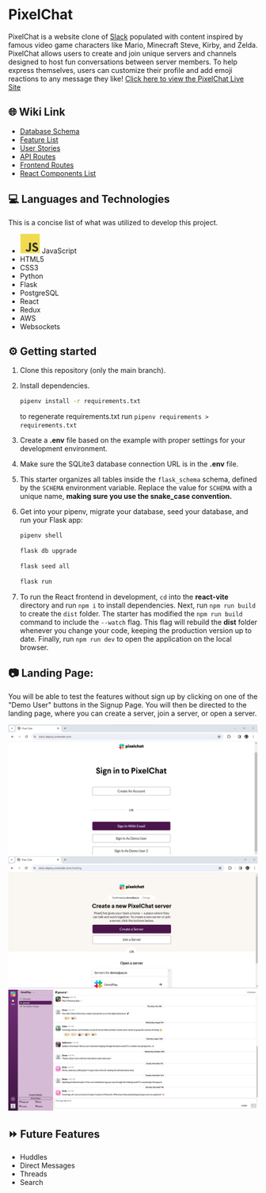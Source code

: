 # PixelChat

PixelChat is a website clone of [Slack](https://www.slack.com/) populated with content inspired by famous video game characters like Mario, Minecraft Steve, Kirby, and Zelda. PixelChat allows users to create and join unique servers and channels designed to host fun conversations between server members. To help express themselves, users can customize their profile and add emoji reactions to any message they like! [Click here to view the PixelChat Live Site](https://slack-deploy.onrender.com/)

## 🌐 Wiki Link

* [Database Schema](https://github.com/Promingy/SlackProject/wiki/Slack-Clone-DB-Schema)
* [Feature List](https://github.com/Promingy/SlackProject/wiki/Feature-list)
* [User Stories](https://github.com/Promingy/SlackProject/wiki/User-Stories)
* [API Routes](https://github.com/Promingy/SlackProject/wiki/API-routes)
* [Frontend Routes](https://github.com/Promingy/SlackProject/wiki/Frontend-routes)
* [React Components List](https://github.com/Promingy/SlackProject/wiki/React-Components-list)

## 💻 Languages and Technologies

This is a concise list of what was utilized to develop this project.

* <img src="https://raw.githubusercontent.com/devicons/devicon/55609aa5bd817ff167afce0d965585c92040787a/icons/javascript/javascript-original.svg" alt="JavaScript" width="40" height="40"> JavaScript
* HTML5
* CSS3
* Python
* Flask
* PostgreSQL
* React
* Redux
* AWS
* Websockets

## ⚙️ Getting started

1. Clone this repository (only the main branch).

2. Install dependencies.

   ```bash
   pipenv install -r requirements.txt
   ```

   to regenerate requirements.txt run `pipenv requirements > requirements.txt`

3. Create a __.env__ file based on the example with proper settings for your
   development environment.

4. Make sure the SQLite3 database connection URL is in the __.env__ file.

5. This starter organizes all tables inside the `flask_schema` schema, defined
   by the `SCHEMA` environment variable.  Replace the value for
   `SCHEMA` with a unique name, **making sure you use the snake_case
   convention.**

6. Get into your pipenv, migrate your database, seed your database, and run your
   Flask app:

   ```bash
   pipenv shell
   ```

   ```bash
   flask db upgrade
   ```

   ```bash
   flask seed all
   ```

   ```bash
   flask run
   ```

7. To run the React frontend in development, `cd` into the __react-vite__
   directory and run `npm i` to install dependencies. Next, run `npm run build`
   to create the `dist` folder. The starter has modified the `npm run build`
   command to include the `--watch` flag. This flag will rebuild the __dist__
   folder whenever you change your code, keeping the production version up to
   date. Finally, run `npm run dev` to open the application on the local browser.

## 📷 Landing Page:

You will be able to test the features without sign up by clicking on one of the "Demo User" buttons in the Signup Page. You will then be directed to the landing page, where you can create a server, join a server, or open a server.

<img src='./images/readme_img_1.png'>
<img src='./images/readme_img_2.png'>
<img src='./images/readme_image_main.png'>

## ⏩ Future Features
* Huddles
* Direct Messages
* Threads
* Search
